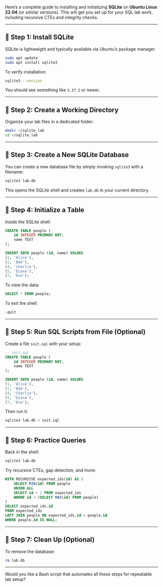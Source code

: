 Here’s a complete guide to installing and initializing **SQLite** on **Ubuntu Linux 22.04** (or similar versions). This will get you set up for your SQL lab work, including recursive CTEs and integrity checks.

---

## 🧰 Step 1: Install SQLite

SQLite is lightweight and typically available via Ubuntu’s package manager.

```bash
sudo apt update
sudo apt install sqlite3
```

To verify installation:

```bash
sqlite3 --version
```

You should see something like `3.37.2` or newer.

---

## 📁 Step 2: Create a Working Directory

Organize your lab files in a dedicated folder:

```bash
mkdir ~/sqlite_lab
cd ~/sqlite_lab
```

---

## 📄 Step 3: Create a New SQLite Database

You can create a new database file by simply invoking `sqlite3` with a filename:

```bash
sqlite3 lab.db
```

This opens the SQLite shell and creates `lab.db` in your current directory.

---

## 🧪 Step 4: Initialize a Table

Inside the SQLite shell:

```sql
CREATE TABLE people (
    id INTEGER PRIMARY KEY,
    name TEXT
);

INSERT INTO people (id, name) VALUES
(1, 'Alice'),
(2, 'Bob'),
(4, 'Charlie'),
(5, 'Diana'),
(7, 'Eve');
```

To view the data:

```sql
SELECT * FROM people;
```

To exit the shell:

```sql
.quit
```

---

## 🧠 Step 5: Run SQL Scripts from File (Optional)

Create a file `init.sql` with your setup:

```sql
-- init.sql
CREATE TABLE people (
    id INTEGER PRIMARY KEY,
    name TEXT
);

INSERT INTO people (id, name) VALUES
(1, 'Alice'),
(2, 'Bob'),
(4, 'Charlie'),
(5, 'Diana'),
(7, 'Eve');
```

Then run it:

```bash
sqlite3 lab.db < init.sql
```

---

## 🧪 Step 6: Practice Queries

Back in the shell:

```bash
sqlite3 lab.db
```

Try recursive CTEs, gap detection, and more:

```sql
WITH RECURSIVE expected_ids(id) AS (
    SELECT MIN(id) FROM people
    UNION ALL
    SELECT id + 1 FROM expected_ids
    WHERE id < (SELECT MAX(id) FROM people)
)
SELECT expected_ids.id
FROM expected_ids
LEFT JOIN people ON expected_ids.id = people.id
WHERE people.id IS NULL;
```

---

## 🧼 Step 7: Clean Up (Optional)

To remove the database:

```bash
rm lab.db
```

---

Would you like a Bash script that automates all these steps for repeatable lab setup?

